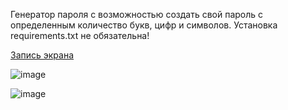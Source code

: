Генератор пароля с возможностью создать свой пароль с определенным количество букв, цифр и символов.
Установка requirements.txt не обязательна!

[Запись экрана](..%2F..%2F%D0%92%D0%B8%D0%B4%D0%B5%D0%BE%2F%D0%97%D0%B0%D0%BF%D0%B8%D1%81%D0%B8%20%D1%8D%D0%BA%D1%80%D0%B0%D0%BD%D0%B0%2F%D0%97%D0%B0%D0%BF%D0%B8%D1%81%D1%8C%20%D1%8D%D0%BA%D1%80%D0%B0%D0%BD%D0%B0%20%D0%BE%D1%82%2008.06.2023%2021%3A07%3A46.webm)

![image](https://github.com/OlegEgoism/PasswordGenerator/assets/81327146/ebd746bd-8f85-44ff-92b8-408bb1202dc0)

![image](https://github.com/OlegEgoism/PasswordGenerator/assets/81327146/50345204-4726-4a17-a28c-5b160262b4f0)

